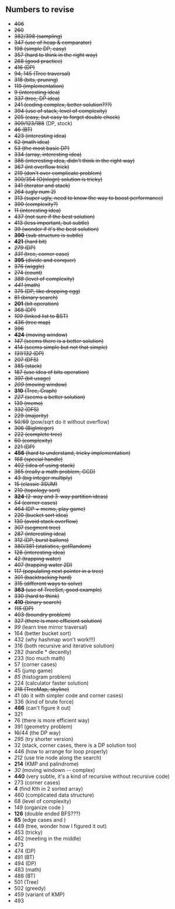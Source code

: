 ## Numbers to revise

+ ~~406~~
+ ~~260~~
+ ~~382/398 (sampling)~~
+ ~~347 (use of heap & comparator)~~
+ ~~198 (simple DP, easy)~~
+ ~~357 (hard to think in the right way)~~
+ ~~268 (good practice)~~
+ ~~416 (DP)~~
+ ~~94, 145 (Tree traversal)~~
+ ~~318 (bits, pruning)~~
+ ~~119 (implementation)~~
+ ~~9 (interesting idea)~~
+ ~~337 (tree, DP idea)~~
+ ~~241 (coding complex, better solution???)~~
+ ~~394 (use of stack, level of complexity)~~
+ ~~205 (easy, but easy to forget double check)~~
+ ~~309/123/188~~ (DP, stock)
+ ~~46 (BT)~~
+ ~~423 (interesting idea)~~
+ ~~62 (math idea)~~
+ ~~53 (the most basic DP)~~
+ ~~334 (array, interesting idea)~~
+ ~~386 (interesting idea, didn't think in the right way)~~
+ ~~367 (int overflow trick)~~
+ ~~219 (don't over complicate problem)~~
+ ~~300/354 (O(nlogn) solution is tricky)~~
+ ~~341 (iterator and stack)~~
+ ~~264 (ugly num 2)~~
+ ~~313 (super ugly, need to know the way to boost performance)~~
+ ~~399 (complexity?)~~
+ ~~11 (interesting idea)~~
+ ~~437 (not sure if the best solution)~~
+ ~~413 (less important, but subtle)~~
+ ~~39 (wonder if it's the best solution)~~
+ ~~**390** (sub structure is subtle)~~
+ ~~**421** (hard bit)~~
+ ~~*279* (DP)~~
+ ~~*331* (tree, corner case)~~
+ ~~**395** (divide and conquer)~~
+ ~~376 (wiggle)~~
+ ~~274 (count)~~
+ ~~*388* (level of complexity)~~
+ ~~*441* (math)~~
+ ~~375 (DP, like dropping egg)~~
+ ~~81 (binary search)~~
+ ~~**201** (bit operation)~~
+ ~~368 (DP)~~
+ ~~*109* (linked list to BST)~~
+ ~~436 (tree map)~~
+ ~~396~~
+ ~~**424** (moving window)~~
+ ~~*147* (seems there is a better solution)~~
+ ~~414 (seems simple but not that simple)~~
+ ~~*131*/*132* (DP)~~
+ ~~207 (DFS)~~
+ ~~385 (stack)~~
+ ~~187 (use idea of bits operation)~~
+ ~~397 (bit usage)~~
+ ~~*209* (moving window)~~
+ ~~**310** (Tree, Graph)~~
+ ~~*227* (seems a better solution)~~
+ ~~139 (memo)~~
+ ~~332 (DFS)~~
+ ~~229 (majority)~~
+ ~~50~~/~~69~~ (pow/sqrt do it without overflow)
+ ~~306 (BigInteger)~~
+ ~~222 (complete tree)~~
+ ~~60 (complexity)~~
+ ~~221 (DP)~~
+ ~~**456** (hard to understand, tricky implementation)~~
+ ~~*168* (special handle)~~
+ ~~402 (idea of using stack)~~
+ ~~365 (really a math problem, GCD)~~
+ ~~43 (big integer multiply)~~
+ ~~15 (classic 3SUM)~~
+ ~~210 (topology sort)~~
+ ~~**324** (2-way and 3-way partition ideas)~~
+ ~~*54* (corner cases)~~
+ ~~464 (DP + memo, play game)~~
+ ~~220 (bucket sort idea)~~
+ ~~130 (avoid stack overflow)~~
+ ~~307 (segment tree)~~
+ ~~287 (interesting idea)~~
+ ~~312 (DP, burst ballons)~~
+ ~~380/381 (statistics, getRandom)~~
+ ~~128 (interesting idea)~~
+ ~~42 (trapping water)~~
+ ~~407 (trapping water 2D)~~
+ ~~117 (populating next pointer in a tree)~~
+ ~~301 (backtracking hard)~~
+ ~~315 (different ways to solve)~~
+ ~~**363** (use of TreeSet, good example)~~
+ ~~330 (hard to think)~~
+ ~~**410** (binary search)~~
+ ~~*115* (DP)~~
+ ~~403 (boundry problem)~~
+ ~~327 (there is more efficient solution)~~
+ *99* (learn tree mirror traversal)
+ 164 (better bucket sort)
+ 432 (why hashmap won't work!!!)
+ 316 (both recursive and iterative solution)
+ 282 (handle * decently)
+ 233 (too much math)
+ 57 (corner cases)
+ 45 (jump game)
+ *85* (histogram problem)
+ 224 (calculator faster solution)
+ ~~218 (TreeMap, skyline)~~
+ 41 (do it with simpler code and corner cases)
+ 336 (kind of brute force)
+ **466** (can't figure it out)
+ 321
+ 76 (there is more efficient way)
+ 391 (geometry problem)
+ ~~10~~/44 (the DP way)
+ *295* (try shorter version)
+ 32 (stack, corner cases, there is a DP solution too)
+ 446 (how to arrange for loop properly)
+ *212* (use trie node along the search)
+ **214** (KMP and palindrome)
+ *30* (moving windown -- complex)
+ **440** (very subtle, it's a kind of recursive without recursive code)
+ 273 (corner cases)
+ **4** (find Kth in 2 sorted array)
+ 460 (complicated data structure)
+ 68 (level of complexity)
+ 149 (organize code )
+ **126** (double ended BFS???)
+ **65** (edge cases and )
+ 449 (tree, wonder how I figured it out)
+ 453 (tricky)  
+ 462 (meeting in the middle)
+ 473
+ 474 (DP)
+ 491 (BT)
+ 494 (DP)
+ 483 (math)
+ 488 (BT)
+ 501 (Tree)
+ 502 (greedy)
+ 459 (variant of KMP)
+ 493